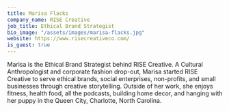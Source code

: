 ```yaml
---
title: Marisa Flacks
company_name: RISE Creative
job_title: Ethical Brand Strategist
bio_image: "/assets/images/marisa-flacks.jpg"
website: https://www.risecreativeco.com/
is_guest: true
---
```


Marisa is the Ethical Brand Strategist behind RISE Creative. A Cultural Anthropologist and corporate fashion drop-out, Marisa started RISE Creative to serve ethical brands, social enterprises, non-profits, and small businesses through creative storytelling. Outside of her work, she enjoys fitness, health food, all the podcasts, building home decor, and hanging with her puppy in the Queen City, Charlotte, North Carolina.
